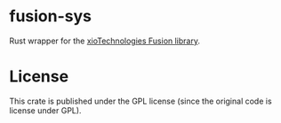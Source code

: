 fusion-sys
==========
Rust wrapper for the [xioTechnologies Fusion library](https://github.com/xioTechnologies/Fusion).

License
=======
This crate is published under the GPL license (since the original code is license under GPL).